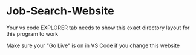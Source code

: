 # Job-Search-Website

Your vs code EXPLORER tab needs to show this exact directory layout for this program to work

Make sure your "Go Live" is on in VS Code if you change this website
